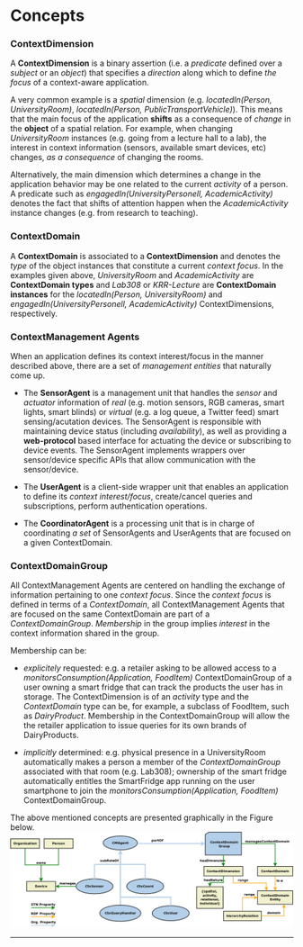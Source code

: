 Concepts
========

### ContextDimension

A **ContextDimension** is a binary assertion (i.e. a _predicate_ defined over a _subject_ or an _object_) that specifies a _direction_ along which to define _the focus_
of a context-aware application.

A very common example is a _spatial_ dimension (e.g. _locatedIn(Person, UniversityRoom)_, _locatedIn(Person, PublicTransportVehicle)_).
This means that the main focus of the application **shifts** as a consequence of _change_ in the **object** of a spatial relation. For example, when changing _UniversityRoom_ instances (e.g. going from a lecture hall to a lab), the interest in context information (sensors, available smart devices, etc) changes, _as a consequence_ of changing the rooms.

Alternatively, the main dimension which determines a change in the application behavior may be one related to the current _activity_ of a person. A predicate such as _engagedIn(UniversityPersonell, AcademicActivity)_ denotes the fact that shifts of attention happen when the _AcademicActivity_ instance changes (e.g. from research to teaching).

### ContextDomain

A **ContextDomain** is associated to a **ContextDimension** and denotes the _type_ of the object instances that constitute a current _context focus_. In the examples given above, _UniversityRoom_ and _AcademicActivity_ are **ContextDomain types** and _Lab308_ or _KRR-Lecture_ are **ContextDomain instances** for the _locatedIn(Person, UniversityRoom)_ and _engagedIn(UniversityPersonell, AcademicActivity)_ ContextDimensions, respectively.

### ContextManagement Agents

When an application defines its context interest/focus in the manner described above, there are a set of _management entities_ that naturally come up.
* The **SensorAgent** is a management unit that handles the _sensor_ and _actuator_ information of _real_ (e.g. motion sensors, RGB cameras, smart lights, smart blinds) or _virtual_ (e.g. a log queue, a Twitter feed) smart sensing/acutation devices.
The SensorAgent is responsible with maintaining device status (including _availability_), as well as providing a **web-protocol** based interface for actuating the device or subscribing to device events. The SensorAgent implements wrappers over sensor/device specific APIs that allow communication with the sensor/device.

* The **UserAgent** is a client-side wrapper unit that enables an application to define its _context interest/focus_, create/cancel queries and subscriptions, perform authentication operations.

* The **CoordinatorAgent** is a processing unit that is in charge of coordinating _a set_ of SensorAgents and UserAgents that are focused on a given ContextDomain.

### ContextDomainGroup

All ContextManagement Agents are centered on handling the exchange of information pertaining to one _context focus_. Since the _context focus_ is defined in terms of a _ContextDomain_, all ContextManagement Agents that are focused on the same ContextDomain are part of a _ContextDomainGroup_. 
_Membership_ in the group implies _interest_ in the context information shared in the group.

Membership can be:
- _explicitely_ requested: e.g. a retailer asking to be allowed access to a _monitorsConsumption(Application, FoodItem)_ ContextDomainGroup of a user owning a smart fridge that can track the products the user has in storage. The ContextDimension is of an _activity_ type and the _ContextDomain_ type can be, for example, a subclass of FoodItem, such as _DairyProduct_. Membership in the ContextDomainGroup will allow the the retailer application to issue queries for its own brands of DairyProducts.

- _implicitly_ determined: e.g. physical presence in a UniversityRoom automatically makes a person a member of the _ContextDomainGroup_ associated with that room (e.g. Lab308); ownership of the smart fridge automatically entitles the SmartFridge app running on the user smartphone to join the _monitorsConsumption(Application, FoodItem)_ ContextDomainGroup.


The above mentioned concepts are presented graphically in the Figure below.
![](img/ContextDomain-Diagram.png)

---------------------------------------------------------------------------




